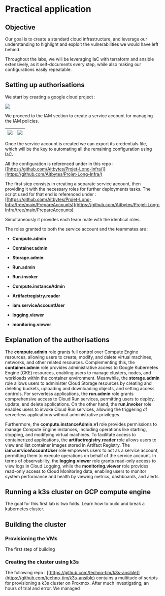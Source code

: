 # Practical application

## Objective

Our goal is to create a standard cloud infrastructure, and leverage our
understanding to highlight and exploit the vulnerabilities we would have
left behind.

Throughout the labs, we will be leveraging IaC with terraform and
ansible extensively, as it self-documents every step, while also making
our configurations easily repeatable.

## Setting up authorisations

We start by creating a google cloud project :

![](../media/image1.png)

We proceed to the IAM section to create a service account for managing
the IAM policies.

| ![](../media/image3.png) | ![](../media/image2.png) |
|------------------------------------|------------------------------------|

Once the service account is created we can export its credentials file,
which will be the key to automating all the remaining configuration
using IaC.

All the configuration is referenced under in this repo :
[[https://github.com/Aitbytes/Projet-Long-Infra/]](https://github.com/Aitbytes/Projet-Long-Infra/)

The first step consists in creating a separate service account, then
providing it with the necessary roles for further deployments tasks. The
script used for that end is referenced under :
[[https://github.com/Aitbytes/Projet-Long-Infra/tree/main/PrepareAccounts]](https://github.com/Aitbytes/Projet-Long-Infra/tree/main/PrepareAccounts)

Simultaneously it provides each team mate with the identical rôles.

The roles granted to both the service account and the teammates are :

-   **Compute.admin**

-   **Container.admin**

-   **Storage.admin**

-   **Run.admin**

-   **Run.invoker**

-   **Compute.instanceAdmin**

-   **Artifactregistry.reader**

-   **iam.serviceAccountUser**

-   **logging.viewer**

-   **monitoring.viewer**

## Explanation of the authorisations

The **compute.admin** role grants full control over Compute Engine
resources, allowing users to create, modify, and delete virtual
machines, networks, and other related resources. Complementing this, the
**container.admin** role provides administrative access to Google
Kubernetes Engine (GKE) resources, enabling users to manage clusters,
nodes, and workloads within the container environment. Meanwhile, the
**storage.admin** role allows users to administer Cloud Storage
resources by creating and deleting buckets, uploading and downloading
objects, and setting access controls. For serverless applications, the
**run.admin** role grants comprehensive access to Cloud Run services,
permitting users to deploy, update, and delete applications. On the
other hand, the **run.invoker** role enables users to invoke Cloud Run
services, allowing the triggering of serverless applications without
administrative privileges.

Furthermore, the **compute.instanceAdmin.v1** role provides permissions
to manage Compute Engine instances, including operations like starting,
stopping, and modifying virtual machines. To facilitate access to
containerized applications, the **artifactregistry.reader** role allows
users to view and list container images stored in Artifact Registry. The
**iam.serviceAccountUser** role empowers users to act as a service
account, permitting them to execute operations on behalf of the service
account. In terms of observability, the **logging.viewer** role grants
read-only access to view logs in Cloud Logging, while the
**monitoring.viewer** role provides read-only access to Cloud Monitoring
data, enabling users to monitor system performance and health by viewing
metrics, dashboards, and alerts.

## Running a k3s cluster on GCP compute engine

The goal for this first lab is two folds. Learn how to build and break a
kubernetes cluster.

## Building the cluster

### Provisioning the VMs

The first step of building

### Creating the cluster using k3s

The following repo :
[[https://github.com/techno-tim/k3s-ansible]](https://github.com/techno-tim/k3s-ansible)
contains a multitude of scripts for provisioning a k3s cluster on
Proxmox. After much investigating, an hours of trial and error. We
managed
